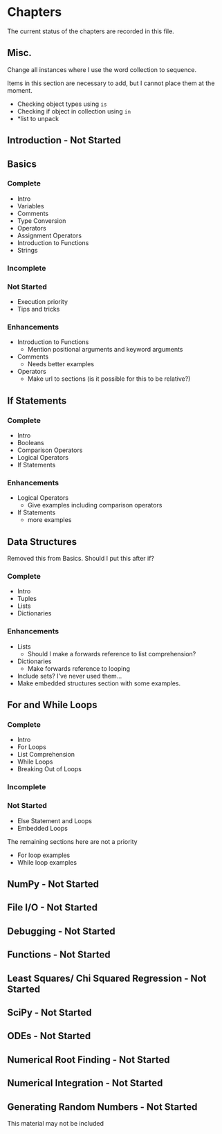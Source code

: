 # Chapters

The current status of the chapters are recorded in this file.

## Misc.
Change all instances where I use the word collection to sequence.

Items in this section are necessary to add, but I cannot place them at the moment.
- Checking object types using `is`
- Checking if object in collection using `in`
- *list to unpack

## Introduction - Not Started

## Basics

### Complete
- Intro
- Variables
- Comments
- Type Conversion
- Operators
- Assignment Operators
- Introduction to Functions
- Strings

### Incomplete

### Not Started

- Execution priority
- Tips and tricks

### Enhancements
- Introduction to Functions
    - Mention positional arguments and keyword arguments
- Comments
    - Needs better examples
- Operators
    - Make url to sections (is it possible for this to be relative?)

## If Statements

### Complete
- Intro
- Booleans
- Comparison Operators
- Logical Operators
- If Statements

### Enhancements
- Logical Operators
    - Give examples including comparison operators
- If Statements 
    - more examples

## Data Structures

Removed this from Basics. Should I put this after if?

### Complete
- Intro
- Tuples
- Lists
- Dictionaries

### Enhancements
- Lists
    - Should I make a forwards reference to list comprehension?
- Dictionaries
    - Make forwards reference to looping
- Include sets? I've never used them...
- Make embedded structures section with some examples.


## For and While Loops

### Complete
- Intro
- For Loops
- List Comprehension
- While Loops
- Breaking Out of Loops

### Incomplete

### Not Started
- Else Statement and Loops
- Embedded Loops

The remaining sections here are not a priority
- For loop examples
- While loop examples

## NumPy - Not Started

## File I/O - Not Started

## Debugging - Not Started

## Functions - Not Started

## Least Squares/ Chi Squared Regression - Not Started

## SciPy - Not Started

## ODEs - Not Started

## Numerical Root Finding - Not Started

## Numerical Integration - Not Started

## Generating Random Numbers - Not Started

This material may not be included

